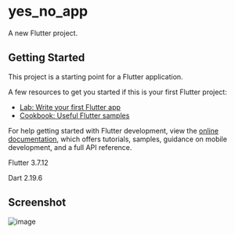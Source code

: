 # yes_no_app

A new Flutter project.

## Getting Started

This project is a starting point for a Flutter application.

A few resources to get you started if this is your first Flutter project:

- [Lab: Write your first Flutter app](https://docs.flutter.dev/get-started/codelab)
- [Cookbook: Useful Flutter samples](https://docs.flutter.dev/cookbook)

For help getting started with Flutter development, view the
[online documentation](https://docs.flutter.dev/), which offers tutorials,
samples, guidance on mobile development, and a full API reference.

Flutter 3.7.12

Dart 2.19.6

## Screenshot

![image](https://github.com/carrillo07a/yes_no_app_flutter/assets/50898444/12fed748-e387-43df-8800-a5c8c99ec9c7)
